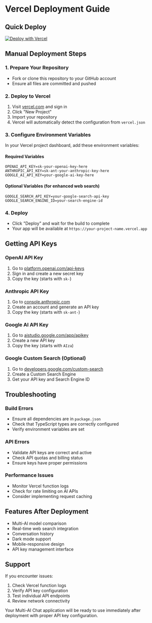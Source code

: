 # Vercel Deployment Guide

## Quick Deploy

[![Deploy with Vercel](https://vercel.com/button)](https://vercel.com/new/clone?repository-url=https://github.com/yourusername/multi-ai-chat&env=OPENAI_API_KEY,ANTHROPIC_API_KEY,GOOGLE_AI_API_KEY)

## Manual Deployment Steps

### 1. Prepare Your Repository
- Fork or clone this repository to your GitHub account
- Ensure all files are committed and pushed

### 2. Deploy to Vercel
1. Visit [vercel.com](https://vercel.com) and sign in
2. Click "New Project"
3. Import your repository
4. Vercel will automatically detect the configuration from `vercel.json`

### 3. Configure Environment Variables
In your Vercel project dashboard, add these environment variables:

#### Required Variables
```
OPENAI_API_KEY=sk-your-openai-key-here
ANTHROPIC_API_KEY=sk-ant-your-anthropic-key-here
GOOGLE_AI_API_KEY=your-google-ai-key-here
```

#### Optional Variables (for enhanced web search)
```
GOOGLE_SEARCH_API_KEY=your-google-search-api-key
GOOGLE_SEARCH_ENGINE_ID=your-search-engine-id
```

### 4. Deploy
- Click "Deploy" and wait for the build to complete
- Your app will be available at `https://your-project-name.vercel.app`

## Getting API Keys

### OpenAI API Key
1. Go to [platform.openai.com/api-keys](https://platform.openai.com/api-keys)
2. Sign in and create a new secret key
3. Copy the key (starts with `sk-`)

### Anthropic API Key
1. Go to [console.anthropic.com](https://console.anthropic.com)
2. Create an account and generate an API key
3. Copy the key (starts with `sk-ant-`)

### Google AI API Key
1. Go to [aistudio.google.com/app/apikey](https://aistudio.google.com/app/apikey)
2. Create a new API key
3. Copy the key (starts with `AIza`)

### Google Custom Search (Optional)
1. Go to [developers.google.com/custom-search](https://developers.google.com/custom-search)
2. Create a Custom Search Engine
3. Get your API key and Search Engine ID

## Troubleshooting

### Build Errors
- Ensure all dependencies are in `package.json`
- Check that TypeScript types are correctly configured
- Verify environment variables are set

### API Errors
- Validate API keys are correct and active
- Check API quotas and billing status
- Ensure keys have proper permissions

### Performance Issues
- Monitor Vercel function logs
- Check for rate limiting on AI APIs
- Consider implementing request caching

## Features After Deployment

- Multi-AI model comparison
- Real-time web search integration
- Conversation history
- Dark mode support
- Mobile-responsive design
- API key management interface

## Support

If you encounter issues:
1. Check Vercel function logs
2. Verify API key configuration
3. Test individual API endpoints
4. Review network connectivity

Your Multi-AI Chat application will be ready to use immediately after deployment with proper API key configuration.